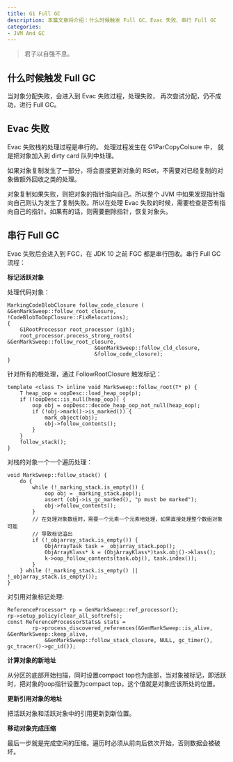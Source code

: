 ```yaml
---
title: G1 Full GC
description: 本篇文章将介绍：什么时候触发 Full GC、Evac 失败、串行 Full GC
categories:
- JVM And GC
---
```


> 君子以自强不息。

## 什么时候触发 Full GC

当对象分配失败，会进入到 Evac 失败过程，处理失败，
再次尝试分配，仍不成功，进行 Full GC。

## Evac 失败

Evac 失败栈的处理过程是串行的。
处理过程发生在 G1ParCopyColsure 中，
就是把对象加入到 dirty card 队列中处理。

如果对象复制发生了一部分，将会直接更新对象的 RSet，不需要对已经复制的对象做额外回收之类的处理。

对象复制如果失败，则把对象的指针指向自己。所以整个 JVM 中如果发现指针指向自己则认为发生了复制失败。所以在处理 Evac 失败的时候，需要检查是否有指向自己的指针。如果有的话，则需要删除指针，恢复对象头。

## 串行 Full GC

Evac 失败后会进入到 FGC，在 JDK 10 之前 FGC 都是串行回收。串行 Full GC 流程：

**标记活跃对象**

处理代码对象：
```
MarkingCodeBlobClosure follow_code_closure ( &GenMarkSweep::follow_root_closure, !CodeBlobToOopClosure::FixRelocations);
{
    G1RootProcessor root_processor (g1h);
    root_processor.process_strong_roots( &GenMarkSweep::follow_root_closure,
                            &GenMarkSweep::follow_cld_closure,
                            &follow_code_closure);
}
```

针对所有的根处理，通过 FollowRootClosure 触发标记：
```
template <class T> inline void MarkSweep::follow_root(T* p) {
    T heap_oop = oopDesc::load_heap_oop(p);
    if (!oopDesc::is_null(heap_oop)) {
        oop obj = oopDesc::decode_heap_oop_not_null(heap_oop);
        if (!obj->mark()->is_marked()) {
            mark_object(obj);
            obj->follow_contents();
        }
    }
    follow_stack();
}
```

对栈的对象一个一个遍历处理：
```
void MarkSweep::follow_stack() {
    do {
        while (!_marking_stack.is_empty()) {
            oop obj = _marking_stack.pop();
            assert (obj->is_gc_marked(), "p must be marked");
            obj->follow_contents();
        }
        // 在处理对象数组时，需要一个元素一个元素地处理，如果直接处理整个数组对象可能
        // 导致标记溢出
        if (!_objarray_stack.is_empty()) {
            ObjArrayTask task = _objarray_stack.pop();
            ObjArrayKlass* k = (ObjArrayKlass*)task.obj()->klass();
            k->oop_follow_contents(task.obj(), task.index());
        }
    } while (!_marking_stack.is_empty() || !_objarray_stack.is_empty());
}
```

对引用对象标记处理:
```
ReferenceProcessor* rp = GenMarkSweep::ref_processor();
rp->setup_policy(clear_all_softrefs);
const ReferenceProcessorStats& stats =
        rp->process_discovered_references(&GenMarkSweep::is_alive, &GenMarkSweep::keep_alive,
            &GenMarkSweep::follow_stack_closure, NULL, gc_timer(), gc_tracer()->gc_id());
```

**计算对象的新地址**

从分区的底部开始扫描，同时设置compact top也为底部，当对象被标记，即活跃时，把对象的oop指针设置为compact top，这个值就是对象应该所处的位置。

**更新引用对象的地址**

把活跃对象和活跃对象中的引用更新到新位置。

**移动对象完成压缩**

最后一步就是完成空间的压缩。遍历时必须从前向后依次开始，否则数据会被破坏。